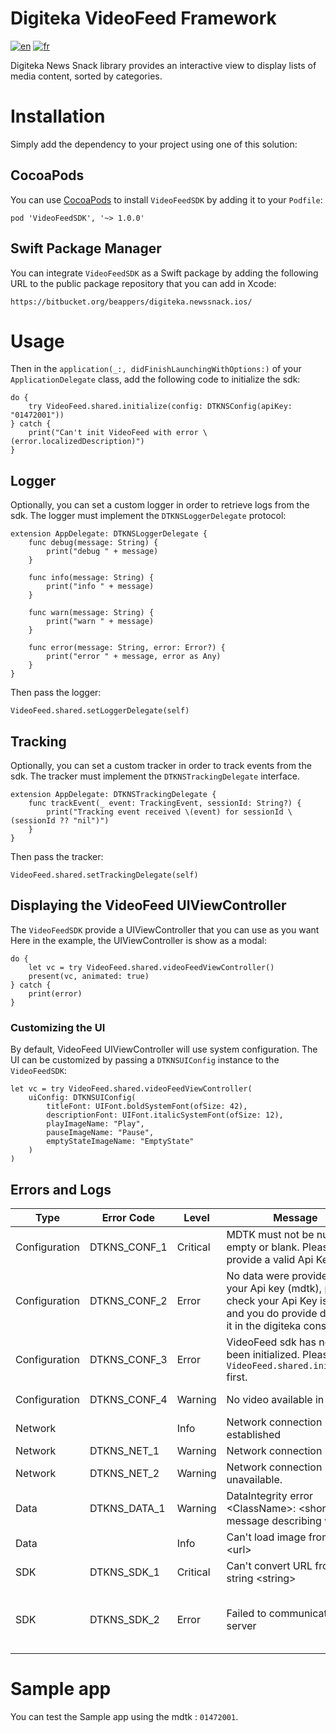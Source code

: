 # Digiteka VideoFeed Framework

[![en](https://img.shields.io/badge/lang-en-red.svg)](ReadMe.md)
[![fr](https://img.shields.io/badge/lang-fr-blue.svg)](ReadMe.fr.md)

Digiteka News Snack library provides an interactive view to display lists of media content, sorted by categories.

# Installation

Simply add the dependency to your project using one of this solution:

## CocoaPods

You can use [CocoaPods](https://cocoapods.org/) to install `VideoFeedSDK` by adding it to your `Podfile`:

`pod 'VideoFeedSDK', '~> 1.0.0'`

## Swift Package Manager

You can integrate `VideoFeedSDK` as a Swift package by adding the following URL to the public package repository that you can add in Xcode:

`https://bitbucket.org/beappers/digiteka.newssnack.ios/`

# Usage

Then in the `application(_:, didFinishLaunchingWithOptions:)` of your `ApplicationDelegate` class, add the following code to initialize the sdk:

	do {
		try VideoFeed.shared.initialize(config: DTKNSConfig(apiKey: "01472001"))
	} catch {
		print("Can't init VideoFeed with error \(error.localizedDescription)")
	}

## Logger

Optionally, you can set a custom logger in order to retrieve logs from the sdk. The logger must implement the `DTKNSLoggerDelegate` protocol:

	extension AppDelegate: DTKNSLoggerDelegate {
		func debug(message: String) {
			print("debug " + message)
		}
		
		func info(message: String) {
			print("info " + message)
		}
		
		func warn(message: String) {
			print("warn " + message)
		}
		
		func error(message: String, error: Error?) {
			print("error " + message, error as Any)
		}
	}

Then pass the logger:

	VideoFeed.shared.setLoggerDelegate(self)

## Tracking

Optionally, you can set a custom tracker in order to track events from the sdk. The tracker must implement the `DTKNSTrackingDelegate` interface.

	extension AppDelegate: DTKNSTrackingDelegate {
    	func trackEvent(_ event: TrackingEvent, sessionId: String?) {
        	print("Tracking event received \(event) for sessionId \(sessionId ?? "nil")")
    	}
	}

Then pass the tracker:

	VideoFeed.shared.setTrackingDelegate(self)

## Displaying the VideoFeed UIViewController

The `VideoFeedSDK` provide a UIViewController that you can use as you want
Here in the example, the UIViewController is show as a modal:

	do {
		let vc = try VideoFeed.shared.videoFeedViewController()
		present(vc, animated: true)
	} catch {
		print(error)
	}

### Customizing the UI

By default, VideoFeed UIViewController will use system configuration.
The UI can be customized by passing a `DTKNSUIConfig` instance to the `VideoFeedSDK`:

	let vc = try VideoFeed.shared.videoFeedViewController(
        uiConfig: DTKNSUIConfig(
            titleFont: UIFont.boldSystemFont(ofSize: 42),
            descriptionFont: UIFont.italicSystemFont(ofSize: 12),
            playImageName: "Play",
            pauseImageName: "Pause",
            emptyStateImageName: "EmptyState"
        )
    )

## Errors and Logs

| Type          | Error Code   | Level    | Message                                                                                                                                    | Cause                                                                                                                       |
|---------------|--------------|----------|--------------------------------------------------------------------------------------------------------------------------------------------|-----------------------------------------------------------------------------------------------------------------------------|
| Configuration | DTKNS_CONF_1 | Critical | MDTK must not be null, empty or blank. Please provide a valid Api Key.                                                                     | mdtk is null or empty                                                                                                       |  
| Configuration | DTKNS_CONF_2 | Error    | No data were provided for your Api key (mdtk), please check your Api Key is valid, and you do provide data for it in the digiteka console. | The mdtk is not valid, or no video has been configured in the digiteka console                                              |  
| Configuration | DTKNS_CONF_3 | Error    | VideoFeed sdk has not yet been initialized. Please call `VideoFeed.shared.initialize` first.                                                      | `VideoFeed.shared.initialize` has not been called yet                                                                              |  
| Configuration | DTKNS_CONF_4 | Warning  | No video available in zone                                                                                                                 | No video is available for this zone                                                                                         |  
| Network       |              | Info     | Network connection re-established                                                                                                          | Network connection was lost and has been re-established                                                                     |  
| Network       | DTKNS_NET_1  | Warning  | Network connection lost.                                                                                                                   | Lost network connection                                                                                                     |  
| Network       | DTKNS_NET_2  | Warning  | Network connection unavailable.                                                                                                            | Failed to connect to network                                                                                                |  
| Data          | DTKNS_DATA_1 | Warning  | DataIntegrity error \<ClassName>: \<short message describing why>                                                                          | Required data was not provided by the server.                                                                               |  
| Data          |              | Info     | Can't load image from url \<url>                                                                                                            | The placeholder image url wasn't valid or failed to load                                                                    |
| SDK           | DTKNS_SDK_1  | Critical | Can't convert URL from string \<string>                                                                                                   | Built server url was not valid. Please contact support.                                                                     |
| SDK           | DTKNS_SDK_2  | Error    | Failed to communicate with server                                                                                                          | Server response was invalid, or connection failed (timeout). Contact support if it occurs too frequently or systematically. |

# Sample app

You can test the Sample app using the mdtk : `01472001`.

